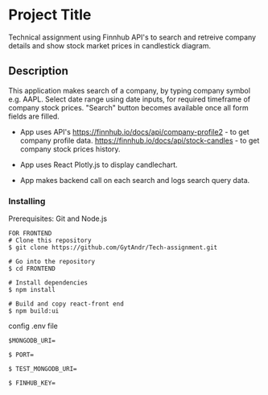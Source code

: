 # Project Title

Technical assignment using Finnhub API's to search and retreive company details and show stock market prices in candlestick diagram.

## Description

This application makes search of a company, by typing company symbol e.g. AAPL.
Select date range using date inputs, for required timeframe of company stock prices.
"Search" button becomes available once all form fields are filled.

- App uses API's
  https://finnhub.io/docs/api/company-profile2 - to get company profile data.
  https://finnhub.io/docs/api/stock-candles - to get company stock prices history.

- App uses React Plotly.js to display candlechart.

- App makes backend call on each search and logs search query data.

### Installing

Prerequisites: Git and Node.js

```
FOR FRONTEND
# Clone this repository
$ git clone https://github.com/GytAndr/Tech-assignment.git

# Go into the repository
$ cd FRONTEND

# Install dependencies
$ npm install

# Build and copy react-front end
$ npm build:ui
```

config .env file

```
$MONGODB_URI=

$ PORT=

$ TEST_MONGODB_URI=

$ FINHUB_KEY=
```
